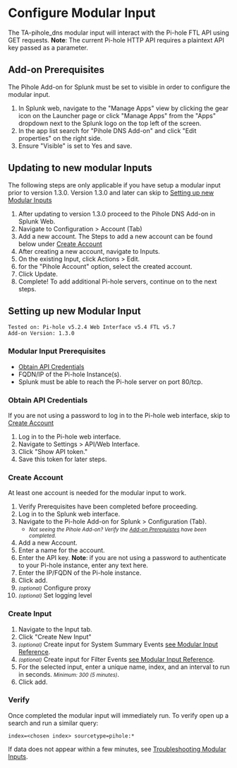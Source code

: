 # Configure Modular Input

The TA-pihole_dns modular input will interact with the Pi-hole FTL API using GET requests. **Note**: The current Pi-hole HTTP API requires a plaintext API key passed as a parameter. 

## Add-on Prerequisites

The Pihole Add-on for Splunk must be set to visible in order to configure the modular input.

1. In Splunk web, navigate to the "Manage Apps" view by clicking the gear icon on the Launcher page or click "Manage Apps" from the "Apps" dropdown next to the Splunk logo on the top left of the screen.
2. In the app list search for "Pihole DNS Add-on" and click "Edit properties" on the right side.
3. Ensure "Visible" is set to Yes and save.

## Updating to new modular Inputs

The following steps are only applicable if you have setup a modular input prior to version 1.3.0. Version 1.3.0 and later can skip to [Setting up new Modular Inputs](#setting-up-new-modular-input)

1. After updating to version 1.3.0 proceed to the Pihole DNS Add-on in Splunk Web.
1. Navigate to Configuration > Account (Tab)
1. Add a new account. The Steps to add a new account can be found below under [Create Account](#create-account)
1. After creating a new account, navigate to Inputs.
1. On the existing Input, click Actions > Edit.
1. for the "Pihole Account" option, select the created account.
1. Click Update.
1. Complete! To add additional Pi-hole servers, continue on to the next steps.

## Setting up new Modular Input

```
Tested on: Pi-hole v5.2.4 Web Interface v5.4 FTL v5.7
Add-on Version: 1.3.0
```

### Modular Input Prerequisites

- [Obtain API Credentials](#obtain-api-credentials)
- FQDN/IP of the Pi-hole Instance(s).
- Splunk must be able to reach the Pi-hole server on port 80/tcp.

### Obtain API Credentials

If you are not using a password to log in to the Pi-hole web interface, skip to [Create Account](#create-account)

1. Log in to the Pi-hole web interface.
1. Navigate to Settings > API/Web Interface.
1. Click "Show API token."
1. Save this token for later steps.

### Create Account

At least one account is needed for the modular input to work.

1. Verify Prerequisites have been completed before proceeding. 
1. Log in to the Splunk web interface.
1. Navigate to the Pi-hole Add-on for Splunk > Configuration (Tab).
    - <small>_Not seeing the Pihole Add-on? Verify the [Add-on Prerequistes](#add-on-prerequisites) have been completed._</small>
1. Add a new Account.
1. Enter a name for the account.
1. Enter the API key. **Note**: if you are not using a password to authenticate to your Pi-hole instance, enter any text here.
1. Enter the IP/FQDN of the Pi-hole instance.
1. Click add.
1. <small>_(optional)_</small> Configure proxy
1. <small>_(optional)_</small> Set logging level

### Create Input

1. Navigate to the Input tab.
2. Click "Create New Input"
3. <small>_(optional)_</small> Create input for System Summary Events [see Modular Input Reference](/reference/mod-input-reference.md).
4. <small>_(optional)_</small> Create input for Filter Events [see Modular Input Reference](/reference/mod-input-reference.md).
5. For the selected input, enter a unique name, index, and an interval to run in seconds. <small>_Minimum: 300 (5 minutes)_</small>.
6. Click add.

### Verify 

Once completed the modular input will immediately run. To verify open up a search and run a similar query:

```
index=<chosen index> sourcetype=pihole:*
```

If data does not appear within a few minutes, see [Troubleshooting Modular Inputs](../troubleshooting/troubleshoot-modinputs.md).